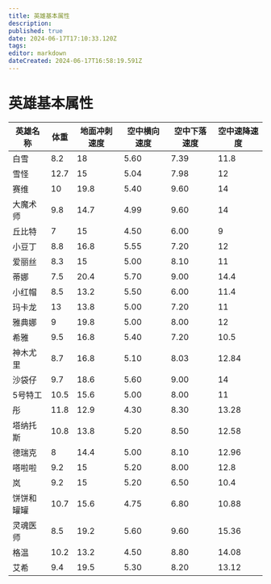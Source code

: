 ```yaml
---
title: 英雄基本属性
description: 
published: true
date: 2024-06-17T17:10:33.120Z
tags: 
editor: markdown
dateCreated: 2024-06-17T16:58:19.591Z
---
```


# 英雄基本属性

| 英雄名称 | 体重 | 地面冲刺速度 | 空中横向速度 | 空中下落速度 | 空中速降速度 |
| -------- | ---- | ------------ | ------------ | ------------ | ------------ |
| 白雪     | 8.2  | 18           | 5.60         | 7.39         | 11.8         |
| 雪怪     | 12.7 | 15           | 5.04         | 7.98         | 12           |
| 赛维     | 10   | 19.8         | 5.40         | 9.60         | 14           |
| 大魔术师 | 9.8  | 14.7         | 4.99         | 9.60         | 14           |
| 丘比特   | 7    | 15           | 4.50         | 6.00         | 9            |
| 小豆丁   | 8.8  | 16.8         | 5.55         | 7.20         | 12           |
| 爱丽丝   | 8.3  | 15           | 5.00         | 8.10         | 11           |
| 蒂娜     | 7.5  | 20.4         | 5.70         | 9.00         | 14.4         |
| 小红帽   | 8.5  | 13.2         | 5.50         | 6.00         | 11.4         |
| 玛卡龙   | 13   | 13.8         | 5.00         | 7.20         | 11           |
| 雅典娜   | 9    | 19.8         | 5.00         | 8.00         | 12           |
| 希雅     | 9.5  | 16.8         | 5.40         | 7.20         | 10.5         |
| 神木尤里 | 8.7  | 16.8         | 5.10         | 8.03         | 12.84        |
| 沙袋仔   | 9.7  | 18.6         | 5.60         | 9.00         | 14           |
| 5号特工 | 10.5 | 15.6         | 5.00         | 8.00         | 11           |
| 彤       | 11.8 | 12.9         | 4.30         | 8.30         | 13.28        |
| 塔纳托斯 | 10.8 | 13.8         | 5.20         | 8.50         | 12.58        |
| 德瑞克   | 8    | 14.4         | 5.00         | 8.10         | 12.96        |
| 嗒啦啦   | 9.2  | 15           | 5.20         | 8.00         | 12.8         |
| 岚       | 9.2  | 15           | 5.20         | 6.50         | 10.4         |
| 饼饼和罐罐 | 10.7 | 15.6       | 4.75         | 6.80         | 10.88        |
| 灵魂医师 | 8.5  | 19.2         | 5.60         | 9.60         | 15.36        |
| 格温     | 10.2 | 13.2         | 4.50         | 8.80         | 14.08        |
| 艾希     | 9.4  | 19.5         | 5.30         | 8.20         | 13.12        |

